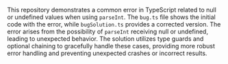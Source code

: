 This repository demonstrates a common error in TypeScript related to null or undefined values when using `parseInt`. The `bug.ts` file shows the initial code with the error, while `bugSolution.ts` provides a corrected version. The error arises from the possibility of `parseInt` receiving null or undefined, leading to unexpected behavior. The solution utilizes type guards and optional chaining to gracefully handle these cases, providing more robust error handling and preventing unexpected crashes or incorrect results.